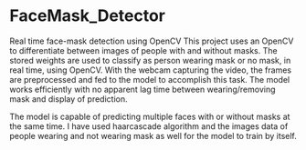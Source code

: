 # FaceMask_Detector
Real time face-mask detection using OpenCV
This project uses an OpenCV to differentiate between images of people with and without masks. The stored weights are used to classify as person wearing mask or no mask, in real time, using OpenCV. With the webcam capturing the video, the frames are preprocessed and fed to the model to accomplish this task. The model works efficiently with no apparent lag time between wearing/removing mask and display of prediction.

The model is capable of predicting multiple faces with or without masks at the same time.
I have used haarcascade algorithm and the images data of people wearing and not wearing mask as well for the model to train by itself.
